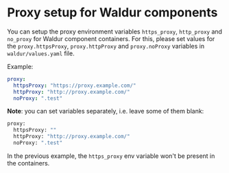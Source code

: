 <!-- EXTERNAL DOCUMENT
Source: https://code.opennodecloud.com/waldur/waldur-helm.git
Branch: master
Remote Path: docs//proxy-setup.md
Local Path: docs/admin-guide/deployment/helm/docs/
Last Sync: 2025-10-30T12:02:12.016412

WARNING: This file is automatically synchronized from the source repository.
DO NOT EDIT this file directly. Changes will be overwritten.
Edit the source at: https://code.opennodecloud.com/waldur/waldur-helm.git/-/tree/master/docs//proxy-setup.md
-->


# Proxy setup for Waldur components

You can setup the proxy environment variables `https_proxy`, `http_proxy` and `no_proxy` for Waldur component containers.
For this, please set values for the `proxy.httpsProxy`, `proxy.httpProxy` and `proxy.noProxy` variables in `waldur/values.yaml` file.

Example:

```yaml
proxy:
  httpsProxy: "https://proxy.example.com/"
  httpProxy: "http://proxy.example.com/"
  noProxy: ".test"
```

**Note**: you can set variables separately, i.e. leave some of them blank:

```bash
proxy:
  httpsProxy: ""
  httpProxy: "http://proxy.example.com/"
  noProxy: ".test"
```

In the previous example, the `https_proxy` env variable won't be present in the containers.
